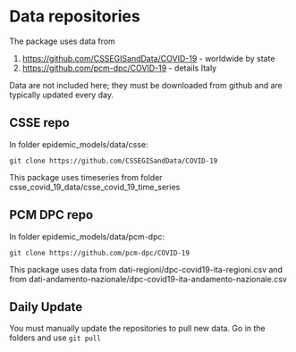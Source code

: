 
# Data repositories 

The package uses data from 
1. https://github.com/CSSEGISandData/COVID-19  - worldwide by state
2. https://github.com/pcm-dpc/COVID-19  - details Italy

Data are not included here; they must be downloaded from github and
 are typically updated every day.

## CSSE repo

In folder epidemic_models/data/csse:

```
git clone https://github.com/CSSEGISandData/COVID-19
```

This package uses timeseries from folder csse_covid_19_data/csse_covid_19_time_series

## PCM DPC repo

In folder epidemic_models/data/pcm-dpc:

```
git clone https://github.com/pcm-dpc/COVID-19
```

This package uses data from dati-regioni/dpc-covid19-ita-regioni.csv
and from dati-andamento-nazionale/dpc-covid19-ita-andamento-nazionale.csv


## Daily Update

You must manually update the repositories to pull new data. 
Go in the folders and use  `git pull`
